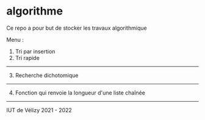 # algorithme

Ce repo a pour but de stocker les travaux algorithmique 

Menu : 

1. Tri par insertion
2. Tri rapide

-------------------------------------------------------

3. Recherche dichotomique

-------------------------------------------------------

4. Fonction qui renvoie la longueur d'une liste chaînée

-------------------------------------------------------

IUT de Vélizy 2021 - 2022
